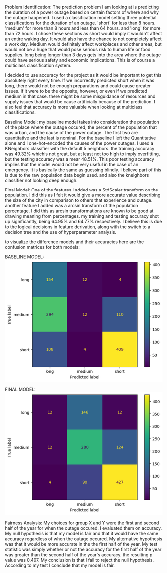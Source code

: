 Problem Identification:
The prediction problem I am looking at is predicting the duration of a power outage based on certain factors of where and why the outage happened. I used a classification model setting three potential classifications for the duration of an outage. 'short' for less than 8 hours. 'medium' for more than 8 hours and less than 64 hours. and 'long' for more than 72 hours. I chose these sections as short would imply it wouldn't affect an entire waking day. It would also have the chance to not completely affect a work day. Medium would definitely affect workplaces and other areas, but would not be a huge that would pose serious risk to human life or food supplies. long being longer than 3 days gets into the area where the outage could have serious safety and economic implications. This is of course a multiclass classification system.

I decided to use accuracy for the project as it would be important to get this absolutely right every time. If we incorrectly predicted short when it was long, there would not be enough preparations and could cause greater issues. If it were to be the opposite, however, or even if we predicted medium in that case. there might be some misguidance of resources and supply issues that would be cause artificially because of the prediction. I also feel that accuracy is more valuable when looking at multiclass classifications.


Baseline Model:
my baseline model takes into consideration the population of the place where the outage occured, the percent of the population that was urban, and the cause of the power outage. The first two are quantitative and the last is nominal.  For the baseline I left the Quantitative alone and I one-hot-encoded the causes of the power outages. I used a KNeighbors classifier with the default 5 neighbors. the training accuracy was 49.32% whichis not great, but at least not too high to imply overfitting, but the testing accuracy was a mear 48.51%. This poor testing accuracy implies that the model would not be very useful in the case of an emergency. It is basically the same as guessing blindly. I believe part of this is due to the raw population data begin used. and also the kneighbors classifier not looking deep enough.


Final Model:
One of the features I added was a StdScaler transform on the population. I did this as I felt it would give a more accurate value describing the size of the city in comparison to others that experience and outage. another feature I added was a arcsin transform of the population percentage. I did this as arcsin transformations are known to be good at drawing meaning from percentages. my training and testing accuracy shot up significantly, being 64.95% and 64.77% respectively. I believe this is due to the logical decisions in feature derivation, along with the switch to a decision tree and the use of hyperparameter analysis.

to visualize the difference models and their accuracies here are the confusion matrices for both models:

BASELINE MODEL:
![A confusion matrix for my baseline model. if this fails, but you still want to look at the images, the repository is public and the images are visible their](https://github.com/griffin-barros-king/DSC80_FINAL_PROJECT/blob/main/Baselin_Model_Conf_Matrix.png)

FINAL MODEL:
![A confusion matrix for my Final model](https://github.com/griffin-barros-king/DSC80_FINAL_PROJECT/blob/main/Final_Model_Conf_Matrix.png)

Fairness Analysis:
My choices for group X and Y were the first and second half of the year for when the outage occured. I evaluated them on accuracy. My null hypothesis is that my model is fair and that it would have the same accuracy regardless of when the outage occured. My alternative hypothesis was that it would be more accurate in the the first half of the year. My test statistic was simply whether or not the accuracy for the first half of the year was greater than the second half of the year's accuracy.
the resulting p value was 0.497. My conclusion is that I fail to reject the null hypothesis. According to my test I conclude that my model is fair.


